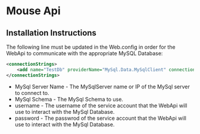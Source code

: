 # Mouse Api

## Installation Instructions

The following line must be updated in the Web.config in order for the WebApi to communicate with the appropriate MySQL Database:

```xml
<connectionStrings>
    <add name="TestDb" providerName="MySql.Data.MySqlClient" connectionString="server={MySql Server Name};port=3306;database={MySql Schema};uid={username};password={password}" />
</connectionStrings>
```

* MySql Server Name - The MySqlServer name or IP of the MySql server to connect to.
* MySql Schema - The MySql Schema to use.
* username - The username of the service account that the WebApi will use to interact with the MySql Database.
* password - The passwrod of the service account that the WebApi will use to interact with the MySql Database.
